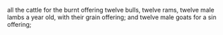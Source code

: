 all the cattle for the burnt offering twelve bulls, twelve rams, twelve male lambs a year old, with their grain offering; and twelve male goats for a sin offering;
